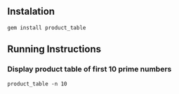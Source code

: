 
## Instalation

`gem install product_table`

## Running Instructions

### Display product table of first 10 prime numbers

`product_table -n 10`

